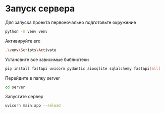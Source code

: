 # Запуск сервера
Для запуска проекта первоночально подготовьте окружение
```bash
python -m venv venv
```
Активируйте его
```bash
.\venv\Scripts\Activate
```
Установите все зависимые библиотеки
```bash
pip install fastapi uvicorn pydantic aiosqlite sqlalchemy fastapi[all]
```
Перейдите в папку server
```bash
cd server
```
  Запустите сервер
```bash
uvicorn main:app --reload
```
